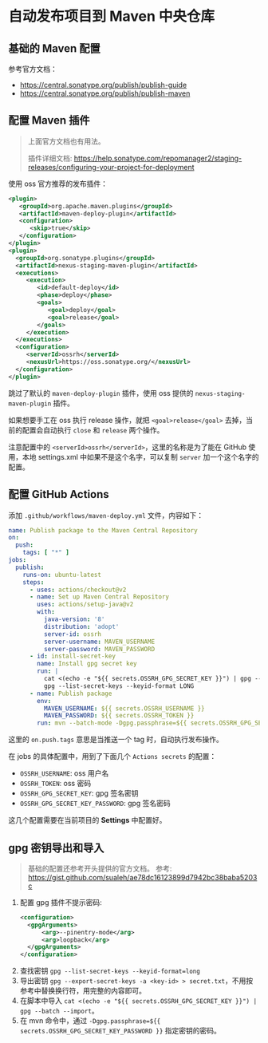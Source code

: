 # 自动发布项目到 Maven 中央仓库

## 基础的 Maven 配置

参考官方文档：

- https://central.sonatype.org/publish/publish-guide
- https://central.sonatype.org/publish/publish-maven

## 配置 Maven 插件

> 上面官方文档也有用法。
>
> 插件详细文档: https://help.sonatype.com/repomanager2/staging-releases/configuring-your-project-for-deployment

使用 oss 官方推荐的发布插件：

```xml
<plugin>
   <groupId>org.apache.maven.plugins</groupId>
   <artifactId>maven-deploy-plugin</artifactId>
   <configuration>
      <skip>true</skip>
   </configuration>
</plugin>
<plugin>
  <groupId>org.sonatype.plugins</groupId>
  <artifactId>nexus-staging-maven-plugin</artifactId>
  <executions>
     <execution>
        <id>default-deploy</id>
        <phase>deploy</phase>
        <goals>
           <goal>deploy</goal>
           <goal>release</goal>
        </goals>
     </execution>
  </executions>
  <configuration>
     <serverId>ossrh</serverId>
     <nexusUrl>https://oss.sonatype.org/</nexusUrl>
  </configuration>
</plugin>
```

跳过了默认的 `maven-deploy-plugin` 插件，使用 oss 提供的 `nexus-staging-maven-plugin` 插件。

如果想要手工在 oss 执行 release 操作，就把 `<goal>release</goal>` 去掉，当前的配置会自动执行 `close` 和 `release` 两个操作。

注意配置中的 `<serverId>ossrh</serverId>`，这里的名称是为了能在 GitHub 使用，本地 settings.xml 中如果不是这个名字，可以复制 `server` 加一个这个名字的配置。

## 配置 GitHub Actions

添加 `.github/workflows/maven-deploy.yml` 文件，内容如下：

```yaml
name: Publish package to the Maven Central Repository
on:
  push:
    tags: [ "*" ]
jobs:
  publish:
    runs-on: ubuntu-latest
    steps:
      - uses: actions/checkout@v2
      - name: Set up Maven Central Repository
        uses: actions/setup-java@v2
        with:
          java-version: '8'
          distribution: 'adopt'
          server-id: ossrh
          server-username: MAVEN_USERNAME
          server-password: MAVEN_PASSWORD
      - id: install-secret-key
        name: Install gpg secret key
        run: |
          cat <(echo -e "${{ secrets.OSSRH_GPG_SECRET_KEY }}") | gpg --batch --import
          gpg --list-secret-keys --keyid-format LONG
      - name: Publish package
        env:
          MAVEN_USERNAME: ${{ secrets.OSSRH_USERNAME }}
          MAVEN_PASSWORD: ${{ secrets.OSSRH_TOKEN }}
        run: mvn --batch-mode -Dgpg.passphrase=${{ secrets.OSSRH_GPG_SECRET_KEY_PASSWORD }} clean deploy
```

这里的 `on.push.tags` 意思是当推送一个 tag 时，自动执行发布操作。

在 jobs 的具体配置中，用到了下面几个 `Actions secrets` 的配置：

- `OSSRH_USERNAME`: oss 用户名
- `OSSRH_TOKEN`: oss 密码
- `OSSRH_GPG_SECRET_KEY`: gpg 签名密钥
- `OSSRH_GPG_SECRET_KEY_PASSWORD`: gpg 签名密码

这几个配置需要在当前项目的 **Settings** 中配置好。

## gpg 密钥导出和导入

> 基础的配置还参考开头提供的官方文档。
> 参考: https://gist.github.com/sualeh/ae78dc16123899d7942bc38baba5203c

1. 配置 gpg 插件不提示密码:
   ```xml
   <configuration>
     <gpgArguments>
         <arg>--pinentry-mode</arg>
         <arg>loopback</arg>
     </gpgArguments>
   </configuration>
   ```
2. 查找密钥 `gpg --list-secret-keys --keyid-format=long`
3. 导出密钥 `gpg --export-secret-keys -a <key-id> > secret.txt`，不用按参考中替换换行符，用完整的内容即可。
4. 在脚本中导入 `cat <(echo -e "${{ secrets.OSSRH_GPG_SECRET_KEY }}") | gpg --batch --import`。
5. 在 mvn 命令中，通过 `-Dgpg.passphrase=${{ secrets.OSSRH_GPG_SECRET_KEY_PASSWORD }}` 指定密钥的密码。